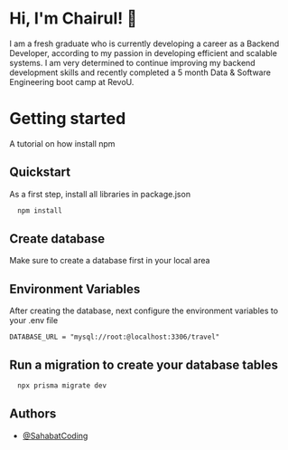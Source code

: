 # Hi, I'm Chairul! 👋

I am a fresh graduate who is currently developing a career as a Backend Developer, according to my passion in developing efficient and scalable systems. I am very determined to continue improving my backend development skills and recently completed a 5 month Data & Software Engineering boot camp at RevoU.

# Getting started

A tutorial on how install npm

## Quickstart

As a first step, install all libraries in package.json

```bash
  npm install 
```

## Create database
Make sure to create a database first in your local area

## Environment Variables

After creating the database, next configure the environment variables to your .env file

`DATABASE_URL = "mysql://root:@localhost:3306/travel"`

## Run a migration to create your database tables 

```bash
  npx prisma migrate dev 
```

## Authors

- [@SahabatCoding](https://github.com/SahabatCoding)


